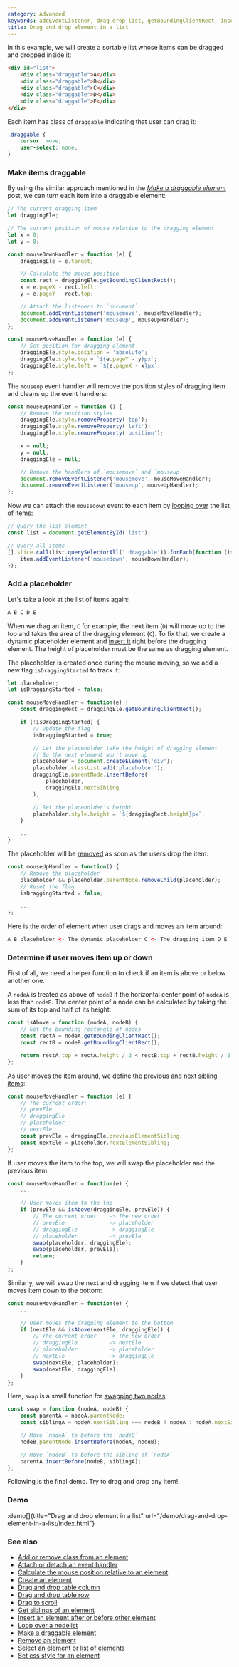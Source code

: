 ```yaml
---
category: Advanced
keywords: addEventListener, drag drop list, getBoundingClientRect, insert node before, insertBefore, mousedown event, mousemove event, mouseup event, next sibling, nextElementSibling, previous sibling, previousElementSibling, sortable list, swap nodes
title: Drag and drop element in a list
---
```


In this example, we will create a sortable list whose items can be dragged and dropped inside it:

```html
<div id="list">
    <div class="draggable">A</div>
    <div class="draggable">B</div>
    <div class="draggable">C</div>
    <div class="draggable">D</div>
    <div class="draggable">E</div>
</div>
```

Each item has class of `draggable` indicating that user can drag it:

```css
.draggable {
    cursor: move;
    user-select: none;
}
```

### Make items draggable

By using the similar approach mentioned in the [_Make a draggable element_](/make-a-draggable-element) post, we can turn each item into a draggable element:

```js
// The current dragging item
let draggingEle;

// The current position of mouse relative to the dragging element
let x = 0;
let y = 0;

const mouseDownHandler = function (e) {
    draggingEle = e.target;

    // Calculate the mouse position
    const rect = draggingEle.getBoundingClientRect();
    x = e.pageX - rect.left;
    y = e.pageY - rect.top;

    // Attach the listeners to `document`
    document.addEventListener('mousemove', mouseMoveHandler);
    document.addEventListener('mouseup', mouseUpHandler);
};

const mouseMoveHandler = function (e) {
    // Set position for dragging element
    draggingEle.style.position = 'absolute';
    draggingEle.style.top = `${e.pageY - y}px`;
    draggingEle.style.left = `${e.pageX - x}px`;
};
```

The `mouseup` event handler will remove the position styles of dragging item and cleans up the event handlers:

```js
const mouseUpHandler = function () {
    // Remove the position styles
    draggingEle.style.removeProperty('top');
    draggingEle.style.removeProperty('left');
    draggingEle.style.removeProperty('position');

    x = null;
    y = null;
    draggingEle = null;

    // Remove the handlers of `mousemove` and `mouseup`
    document.removeEventListener('mousemove', mouseMoveHandler);
    document.removeEventListener('mouseup', mouseUpHandler);
};
```

Now we can attach the `mousedown` event to each item by [looping over](/loop-over-a-nodelist) the list of items:

```js
// Query the list element
const list = document.getElementById('list');

// Query all items
[].slice.call(list.querySelectorAll('.draggable')).forEach(function (item) {
    item.addEventListener('mousedown', mouseDownHandler);
});
```

### Add a placeholder

Let's take a look at the list of items again:

```html
A B C D E
```

When we drag an item, `C` for example, the next item (`D`) will move up to the top and takes the area of the dragging element (`C`).
To fix that, we create a dynamic placeholder element and [insert it](/insert-an-element-after-or-before-other-element) right before the dragging element.
The height of placeholder must be the same as dragging element.

The placeholder is created once during the mouse moving, so we add a new flag `isDraggingStarted` to track it:

```js
let placeholder;
let isDraggingStarted = false;

const mouseMoveHandler = function(e) {
    const draggingRect = draggingEle.getBoundingClientRect();

    if (!isDraggingStarted) {
        // Update the flag
        isDraggingStarted = true;

        // Let the placeholder take the height of dragging element
        // So the next element won't move up
        placeholder = document.createElement('div');
        placeholder.classList.add('placeholder');
        draggingEle.parentNode.insertBefore(
            placeholder,
            draggingEle.nextSibling
        );

        // Set the placeholder's height
        placeholder.style.height = `${draggingRect.height}px`;
    }

    ...
}
```

The placeholder will be [removed](/remove-an-element) as soon as the users drop the item:

```js
const mouseUpHandler = function() {
    // Remove the placeholder
    placeholder && placeholder.parentNode.removeChild(placeholder);
    // Reset the flag
    isDraggingStarted = false;

    ...
};
```

Here is the order of element when user drags and moves an item around:

```html
A B placeholder <- The dynamic placeholder C <- The dragging item D E
```

### Determine if user moves item up or down

First of all, we need a helper function to check if an item is above or below another one.

A `nodeA` is treated as above of `nodeB` if the horizontal center point of `nodeA` is less than `nodeB`.
The center point of a node can be calculated by taking the sum of its top and half of its height:

```js
const isAbove = function (nodeA, nodeB) {
    // Get the bounding rectangle of nodes
    const rectA = nodeA.getBoundingClientRect();
    const rectB = nodeB.getBoundingClientRect();

    return rectA.top + rectA.height / 2 < rectB.top + rectB.height / 2;
};
```

As user moves the item around, we define the previous and next [sibling items](/get-siblings-of-an-element):

```js
const mouseMoveHandler = function (e) {
    // The current order:
    // prevEle
    // draggingEle
    // placeholder
    // nextEle
    const prevEle = draggingEle.previousElementSibling;
    const nextEle = placeholder.nextElementSibling;
};
```

If user moves the item to the top, we will swap the placeholder and the previous item:

```js
const mouseMoveHandler = function(e) {
    ...

    // User moves item to the top
    if (prevEle && isAbove(draggingEle, prevEle)) {
        // The current order    -> The new order
        // prevEle              -> placeholder
        // draggingEle          -> draggingEle
        // placeholder          -> prevEle
        swap(placeholder, draggingEle);
        swap(placeholder, prevEle);
        return;
    }
};
```

Similarly, we will swap the next and dragging item if we detect that user moves item down to the bottom:

```js
const mouseMoveHandler = function(e) {
    ...

    // User moves the dragging element to the bottom
    if (nextEle && isAbove(nextEle, draggingEle)) {
        // The current order    -> The new order
        // draggingEle          -> nextEle
        // placeholder          -> placeholder
        // nextEle              -> draggingEle
        swap(nextEle, placeholder);
        swap(nextEle, draggingEle);
    }
};
```

Here, `swap` is a small function for [swapping two nodes](/swap-two-nodes):

```js
const swap = function (nodeA, nodeB) {
    const parentA = nodeA.parentNode;
    const siblingA = nodeA.nextSibling === nodeB ? nodeA : nodeA.nextSibling;

    // Move `nodeA` to before the `nodeB`
    nodeB.parentNode.insertBefore(nodeA, nodeB);

    // Move `nodeB` to before the sibling of `nodeA`
    parentA.insertBefore(nodeB, siblingA);
};
```

Following is the final demo. Try to drag and drop any item!

### Demo

:demo[]{title="Drag and drop element in a list" url="/demo/drag-and-drop-element-in-a-list/index.html"}

### See also

-   [Add or remove class from an element](/add-or-remove-class-from-an-element)
-   [Attach or detach an event handler](/attach-or-detach-an-event-handler)
-   [Calculate the mouse position relative to an element](/calculate-the-mouse-position-relative-to-an-element)
-   [Create an element](/create-an-element)
-   [Drag and drop table column](/drag-and-drop-table-column)
-   [Drag and drop table row](/drag-and-drop-table-row)
-   [Drag to scroll](/drag-to-scroll)
-   [Get siblings of an element](/get-siblings-of-an-element)
-   [Insert an element after or before other element](/insert-an-element-after-or-before-other-element)
-   [Loop over a nodelist](/loop-over-a-nodelist)
-   [Make a draggable element](/make-a-draggable-element)
-   [Remove an element](/remove-an-element)
-   [Select an element or list of elements](/select-an-element-or-list-of-elements)
-   [Set css style for an element](/set-css-style-for-an-element)
